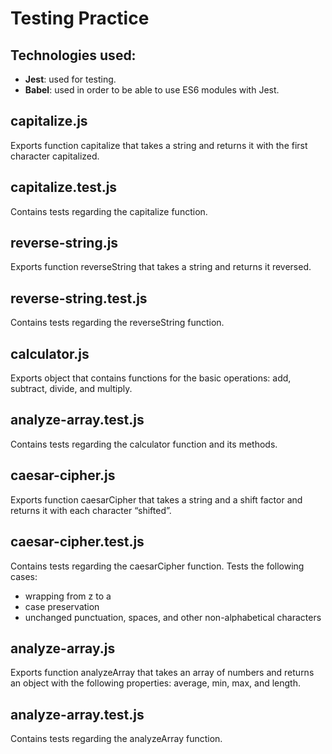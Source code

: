 # Testing Practice

## Technologies used:

- **Jest**: used for testing.
- **Babel**: used in order to be able to use ES6 modules with Jest.

## capitalize.js

Exports function capitalize that takes a string and returns it with the first character capitalized.

## capitalize.test.js

Contains tests regarding the capitalize function.

## reverse-string.js

Exports function reverseString that takes a string and returns it reversed.

## reverse-string.test.js

Contains tests regarding the reverseString function.

## calculator.js

Exports object that contains functions for the basic operations: add, subtract, divide, and multiply.

## analyze-array.test.js

Contains tests regarding the calculator function and its methods.

## caesar-cipher.js

Exports function caesarCipher that takes a string and a shift factor and returns it with each character “shifted”.

## caesar-cipher.test.js

Contains tests regarding the caesarCipher function.
Tests the following cases:

- wrapping from z to a
- case preservation
- unchanged punctuation, spaces, and other non-alphabetical characters

## analyze-array.js

Exports function analyzeArray that takes an array of numbers and returns an object with the following properties: average, min, max, and length.

## analyze-array.test.js

Contains tests regarding the analyzeArray function.
